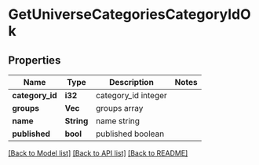 # GetUniverseCategoriesCategoryIdOk

## Properties

Name | Type | Description | Notes
------------ | ------------- | ------------- | -------------
**category_id** | **i32** | category_id integer | 
**groups** | **Vec<i32>** | groups array | 
**name** | **String** | name string | 
**published** | **bool** | published boolean | 

[[Back to Model list]](../README.md#documentation-for-models) [[Back to API list]](../README.md#documentation-for-api-endpoints) [[Back to README]](../README.md)


